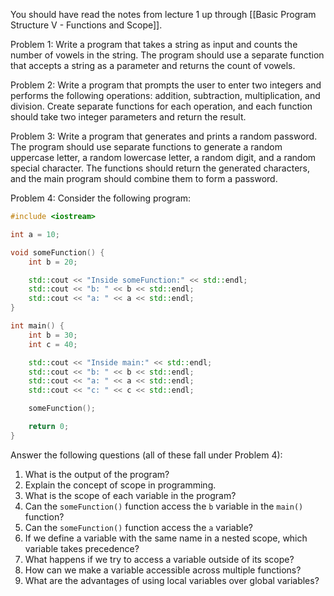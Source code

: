 You should have read the notes from lecture 1 up through [[Basic Program Structure V - Functions and Scope]].

Problem 1: Write a program that takes a string as input and counts the number of vowels in the string. The program should use a separate function that accepts a string as a parameter and returns the count of vowels.

Problem 2: Write a program that prompts the user to enter two integers and performs the following operations: addition, subtraction, multiplication, and division. Create separate functions for each operation, and each function should take two integer parameters and return the result.

Problem 3: Write a program that generates and prints a random password. The program should use separate functions to generate a random uppercase letter, a random lowercase letter, a random digit, and a random special character. The functions should return the generated characters, and the main program should combine them to form a password.

Problem 4: Consider the following program:
``` cpp
#include <iostream>

int a = 10;

void someFunction() {
    int b = 20; 

    std::cout << "Inside someFunction:" << std::endl;
    std::cout << "b: " << b << std::endl;
    std::cout << "a: " << a << std::endl;
}

int main() {
    int b = 30;
    int c = 40;

    std::cout << "Inside main:" << std::endl;
    std::cout << "b: " << b << std::endl;
    std::cout << "a: " << a << std::endl;
    std::cout << "c: " << c << std::endl;

    someFunction();

    return 0;
}

```
Answer the following questions (all of these fall under Problem 4):
1. What is the output of the program?
2. Explain the concept of scope in programming.
3. What is the scope of each variable in the program?
4. Can the `someFunction()` function access the `b` variable in the `main()` function?
5. Can the `someFunction()` function access the `a` variable?
6. If we define a variable with the same name in a nested scope, which variable takes precedence?
7. What happens if we try to access a variable outside of its scope?
8. How can we make a variable accessible across multiple functions?
9. What are the advantages of using local variables over global variables?